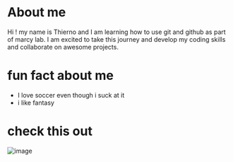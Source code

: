 # About me
Hi ! my name is Thierno and I am learning how to use git and github as part of marcy lab. I am excited to take this journey and develop my coding skills and collaborate on awesome projects.
# fun fact about me
- I love soccer even though i suck at it
- i like fantasy
# check this out 
![image](https://github.com/user-attachments/assets/460f9e99-3a19-49f1-8e8d-6ae41acd76e4)
